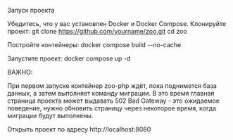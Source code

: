 Запуск проекта

Убедитесь, что у вас установлен Docker и Docker Compose.
Клонируйте проект:
git clone https://github.com/yourname/zoo.git
cd zoo


Постройте контейнеры:
docker compose build --no-cache


Запустите проект:
docker compose up -d

ВАЖНО:

При первом запуске контейнер zoo-php ждёт,
пока поднимется база данных,
а затем выполняет команду миграции.
В это время главная страница проекта может
выдавать 502 Bad Gateway - это ожидаемое поведение,
нужно обновить страницу через некоторое время,
когда миграции будут выполнены.

Открыть проект по адресу http://localhost:8080
